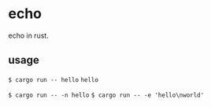 # echo
echo in rust.

## usage
  `$ cargo run -- hello`
  `hello`

  `$ cargo run -- -n hello`
  `$ cargo run -- -e 'hello\nworld'`
